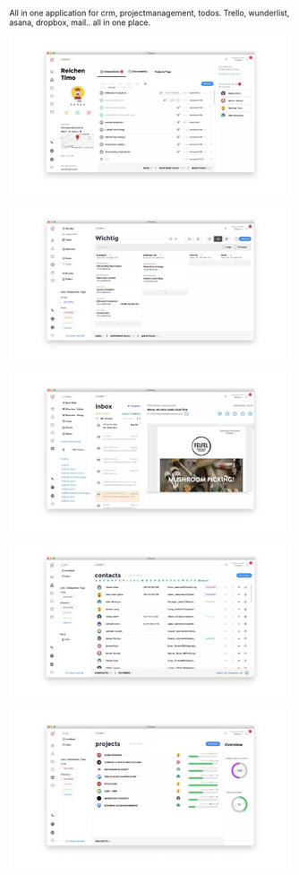 All in one application for crm, projectmanagement, todos. Trello, wunderlist, asana, dropbox, mail.. all in one place.

[![Screen 1](screen1.jpg)]()

[![Screen 2](screen2.jpg)]()

[![Screen 3](screen3.jpg)]()

[![Screen 4](screen4.jpg)]()

[![Screen 5](screen5.jpg)]()
